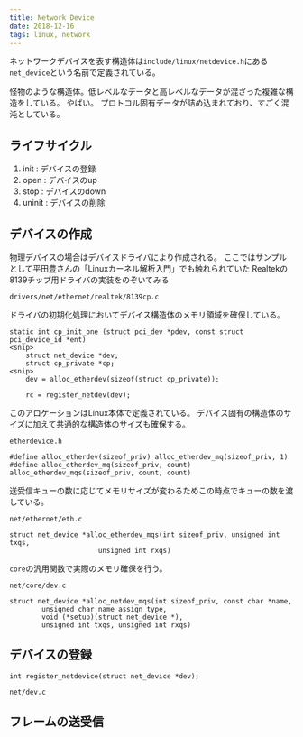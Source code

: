 ```yaml
---
title: Network Device
date: 2018-12-16
tags: linux, network
---
```


ネットワークデバイスを表す構造体は`include/linux/netdevice.h`にある`net_device`という名前で定義されている。

怪物のような構造体。低レベルなデータと高レベルなデータが混ざった複雑な構造をしている。
やばい。
プロトコル固有データが詰め込まれており、すごく混沌としている。

ライフサイクル
-----------

1. init : デバイスの登録
2. open : デバイスのup
3. stop : デバイスのdown
4. uninit : デバイスの削除

デバイスの作成
--------

物理デバイスの場合はデバイスドライバにより作成される。
ここではサンプルとして平田豊さんの「Linuxカーネル解析入門」でも触れられていた
Realtekの8139チップ用ドライバの実装をのぞいてみる

`drivers/net/ethernet/realtek/8139cp.c`

ドライバの初期化処理においてデバイス構造体のメモリ領域を確保している。

```
static int cp_init_one (struct pci_dev *pdev, const struct pci_device_id *ent)
<snip>
	struct net_device *dev;
	struct cp_private *cp;
<snip>
	dev = alloc_etherdev(sizeof(struct cp_private));
```

```
	rc = register_netdev(dev);
```

このアロケーションはLinux本体で定義されている。
デバイス固有の構造体のサイズに加えて共通的な構造体のサイズも確保する。

`etherdevice.h`
```
#define alloc_etherdev(sizeof_priv) alloc_etherdev_mq(sizeof_priv, 1)
#define alloc_etherdev_mq(sizeof_priv, count) alloc_etherdev_mqs(sizeof_priv, count, count)
```

送受信キューの数に応じてメモリサイズが変わるためこの時点でキューの数を渡している。

`net/ethernet/eth.c`
```
struct net_device *alloc_etherdev_mqs(int sizeof_priv, unsigned int txqs,
				      unsigned int rxqs)
```

`core`の汎用関数で実際のメモリ確保を行う。

`net/core/dev.c`
```
struct net_device *alloc_netdev_mqs(int sizeof_priv, const char *name,
		unsigned char name_assign_type,
		void (*setup)(struct net_device *),
		unsigned int txqs, unsigned int rxqs)
```

デバイスの登録
---------

```
int register_netdevice(struct net_device *dev);
```

`net/dev.c`

フレームの送受信
---------
